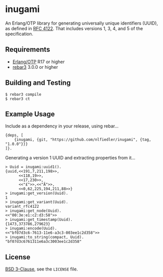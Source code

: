 # inugami

An Erlang/OTP library for generating universally unique identifiers (UUID), as defined in [RFC 4122](https://tools.ietf.org/html/rfc4122). That includes versions 1, 3, 4, and 5 of the specification.

## Requirements

* [Erlang/OTP](http://www.erlang.org) R17 or higher
* [rebar3](https://github.com/erlang/rebar3/) 3.0.0 or higher

## Building and Testing

```
$ rebar3 compile
$ rebar3 ct
```

## Example Usage

Include as a dependency in your release, using rebar...

```
{deps, [
    {inugami, {git, "https://github.com/nlfiedler/inugami", {tag, "1.0.0"}}}
]}.
```

Generating a version 1 UUID and extracting properties from it...

```
> Uuid = inugami:uuid1().
{uuid,<<191,7,211,198>>,
      <<118,19>>,
      <<17,230>>,
      <<"£">>,<<"Ã">>,
      <<0,62,225,194,211,88>>}
> inugami:get_version(Uuid).
1
> inugami:get_variant(Uuid).
variant_rfc4122
> inugami:get_node(Uuid).
<<"00:3e:e1:c2:d3:58">>
> inugami:get_timestamp(Uuid).
{1473,373786,279623}
> inugami:encode(Uuid).
<<"bf07d3c6-7613-11e6-a3c3-003ee1c2d358">>
> inugami:to_string(compact, Uuid).
"bf07d3c6761311e6a3c3003ee1c2d358"
```

## License

[BSD 3-Clause](https://opensource.org/licenses/BSD-3-Clause), see the `LICENSE` file.
